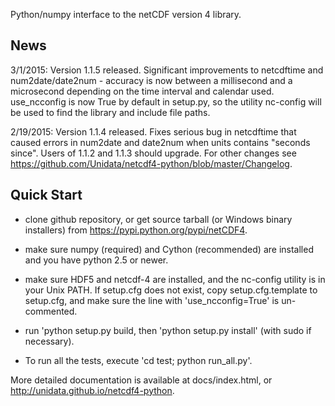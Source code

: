 Python/numpy interface to the netCDF version 4 library.

News
----

3/1/2015: Version 1.1.5 released.  Significant improvements to netcdftime and 
num2date/date2num - accuracy is now between a millisecond and a microsecond depending
on the time interval and calendar used. use_ncconfig is now True by default
in setup.py, so the utility nc-config will be used to find the library and
include file paths.

2/19/2015: Version 1.1.4 released. Fixes serious bug in netcdftime that caused errors in num2date and date2num when units contains "seconds since".  Users of 1.1.2 and 1.1.3 should upgrade.  For other changes see https://github.com/Unidata/netcdf4-python/blob/master/Changelog.

Quick Start
-----------

* clone github repository, or get source tarball (or Windows binary installers) from
  https://pypi.python.org/pypi/netCDF4.

* make sure numpy (required) and Cython (recommended) are installed and
  you have python 2.5 or newer.

* make sure HDF5 and netcdf-4 are installed, and the nc-config utility
  is in your Unix PATH. If setup.cfg does not exist, copy setup.cfg.template
  to setup.cfg, and make sure the line with 'use_ncconfig=True' is 
  un-commented.

* run 'python setup.py build, then 'python setup.py install' (with sudo
  if necessary).

* To run all the tests, execute 'cd test; python run_all.py'.

More detailed documentation is available at docs/index.html, or
http://unidata.github.io/netcdf4-python.
